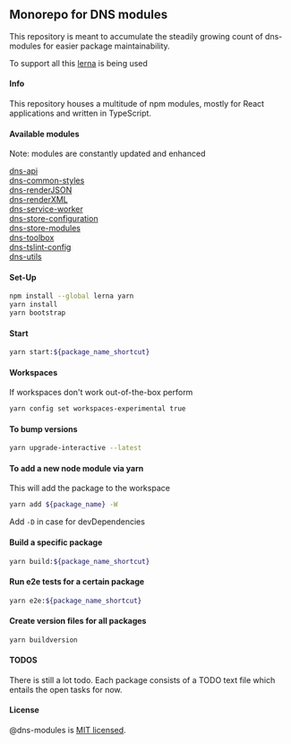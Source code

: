 ## Monorepo for DNS modules

This repository is meant to accumulate the steadily growing count of dns-modules for easier package maintainability.

To support all this [lerna](https://lernajs.io) is being used

#### Info

This repository houses a multitude of npm modules, mostly for React applications and written in TypeScript.

#### Available modules

Note: modules are constantly updated and enhanced

[dns-api](https://github.com/4iAmAve/dns-modules/tree/master/packages/dns-api/README.md) \
[dns-common-styles](https://github.com/4iAmAve/dns-modules/tree/master/packages/dns-common-styles/README.md) \
[dns-renderJSON](https://github.com/4iAmAve/dns-modules/tree/master/packages/dns-renderJSON/README.md) \
[dns-renderXML](https://github.com/4iAmAve/dns-modules/tree/master/packages/dns-renderXML/README.md) \
[dns-service-worker](https://github.com/4iAmAve/dns-modules/tree/master/packages/dns-service-worker/README.md) \
[dns-store-configuration](https://github.com/4iAmAve/dns-modules/tree/master/packages/dns-store-configuration/README.md) \
[dns-store-modules](https://github.com/4iAmAve/dns-modules/tree/master/packages/dns-store-modules/README.md) \
[dns-toolbox](https://github.com/4iAmAve/dns-modules/tree/master/packages/dns-toolbox/README.md) \
[dns-tslint-config](https://github.com/4iAmAve/dns-modules/tree/master/packages/dns-tslint-config/README.md) \
[dns-utils](https://github.com/4iAmAve/dns-modules/tree/master/packages/dns-utils/README.md)

#### Set-Up

```bash
npm install --global lerna yarn
yarn install
yarn bootstrap
```

#### Start

```bash
yarn start:${package_name_shortcut}
```

#### Workspaces

If workspaces don't work out-of-the-box perform

```bash
yarn config set workspaces-experimental true
```

#### To bump versions

```bash
yarn upgrade-interactive --latest
```

#### To add a new node module via yarn 

This will add the package to the workspace

```bash
yarn add ${package_name} -W
```

Add ```-D``` in case for devDependencies

#### Build a specific package

```bash
yarn build:${package_name_shortcut}
```

#### Run e2e tests for a certain package

```bash
yarn e2e:${package_name_shortcut}
```

#### Create version files for all packages

```bash
yarn buildversion
```

#### TODOS

There is still a lot todo. Each package consists of a TODO text file which entails the open tasks for now.

#### License

@dns-modules is [MIT licensed](./LICENSE).

